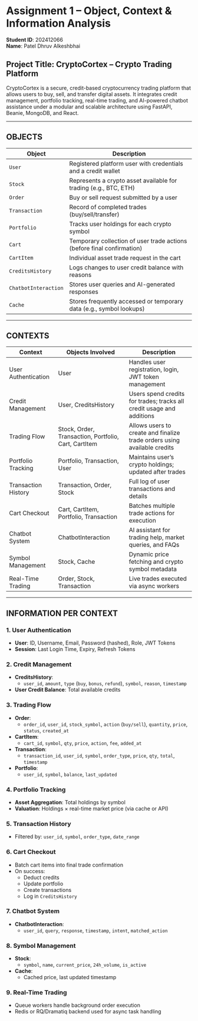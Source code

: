 # Assignment 1 – Object, Context & Information Analysis  
**Student ID**: 202412066  
**Name**: Patel Dhruv Alkeshbhai  

## Project Title: CryptoCortex – Crypto Trading Platform

CryptoCortex is a secure, credit-based cryptocurrency trading platform that allows users to buy, sell, and transfer digital assets. It integrates credit management, portfolio tracking, real-time trading, and AI-powered chatbot assistance under a modular and scalable architecture using FastAPI, Beanie, MongoDB, and React.

---

## OBJECTS

| Object               | Description                                                                 |
|----------------------|-----------------------------------------------------------------------------|
| `User`               | Registered platform user with credentials and a credit wallet              |
| `Stock`              | Represents a crypto asset available for trading (e.g., BTC, ETH)           |
| `Order`              | Buy or sell request submitted by a user                                    |
| `Transaction`        | Record of completed trades (buy/sell/transfer)                              |
| `Portfolio`          | Tracks user holdings for each crypto symbol                                |
| `Cart`               | Temporary collection of user trade actions (before final confirmation)     |
| `CartItem`           | Individual asset trade request in the cart                                 |
| `CreditsHistory`     | Logs changes to user credit balance with reasons                            |
| `ChatbotInteraction` | Stores user queries and AI-generated responses                             |
| `Cache`              | Stores frequently accessed or temporary data (e.g., symbol lookups)        |

---

## CONTEXTS

| Context               | Objects Involved                                    | Description                                                                 |
|-----------------------|-----------------------------------------------------|-----------------------------------------------------------------------------|
| User Authentication   | User                                                | Handles user registration, login, JWT token management                      |
| Credit Management     | User, CreditsHistory                                | Users spend credits for trades; tracks all credit usage and additions      |
| Trading Flow          | Stock, Order, Transaction, Portfolio, Cart, CartItem| Allows users to create and finalize trade orders using available credits   |
| Portfolio Tracking    | Portfolio, Transaction, User                        | Maintains user’s crypto holdings; updated after trades                     |
| Transaction History   | Transaction, Order, Stock                           | Full log of user transactions and details                                  |
| Cart Checkout         | Cart, CartItem, Portfolio, Transaction              | Batches multiple trade actions for execution                               |
| Chatbot System        | ChatbotInteraction                                  | AI assistant for trading help, market queries, and FAQs                    |
| Symbol Management     | Stock, Cache                                        | Dynamic price fetching and crypto symbol metadata                          |
| Real-Time Trading     | Order, Stock, Transaction                           | Live trades executed via async workers                                     |

---

## INFORMATION PER CONTEXT

### 1. User Authentication
- **User**: ID, Username, Email, Password (hashed), Role, JWT Tokens  
- **Session**: Last Login Time, Expiry, Refresh Tokens

### 2. Credit Management
- **CreditsHistory**:  
  - `user_id`, `amount`, `type` (`buy`, `bonus`, `refund`), `symbol`, `reason`, `timestamp`  
- **User Credit Balance**: Total available credits

### 3. Trading Flow
- **Order**:  
  - `order_id`, `user_id`, `stock_symbol`, `action` (`buy/sell`), `quantity`, `price`, `status`, `created_at`  
- **CartItem**:  
  - `cart_id`, `symbol`, `qty`, `price`, `action`, `fee`, `added_at`  
- **Transaction**:  
  - `transaction_id`, `user_id`, `symbol`, `order_type`, `price`, `qty`, `total`, `timestamp`  
- **Portfolio**:  
  - `user_id`, `symbol`, `balance`, `last_updated`  

### 4. Portfolio Tracking
- **Asset Aggregation**: Total holdings by symbol
- **Valuation**: Holdings × real-time market price (via cache or API)

### 5. Transaction History
- Filtered by: `user_id`, `symbol`, `order_type`, `date_range`

### 6. Cart Checkout
- Batch cart items into final trade confirmation
- On success:
  - Deduct credits
  - Update portfolio
  - Create transactions
  - Log in `CreditsHistory`

### 7. Chatbot System
- **ChatbotInteraction**:  
  - `user_id`, `query`, `response`, `timestamp`, `intent`, `matched_action`

### 8. Symbol Management
- **Stock**:  
  - `symbol`, `name`, `current_price`, `24h_volume`, `is_active`  
- **Cache**:  
  - Cached price, last updated timestamp

### 9. Real-Time Trading
- Queue workers handle background order execution
- Redis or RQ/Dramatiq backend used for async task handling


